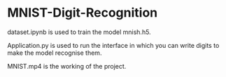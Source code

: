# MNIST-Digit-Recognition

dataset.ipynb is used to train the model mnish.h5.

Application.py is used to run the interface in which you can write digits to make the model recognise them.

MNIST.mp4 is the working of the project.
